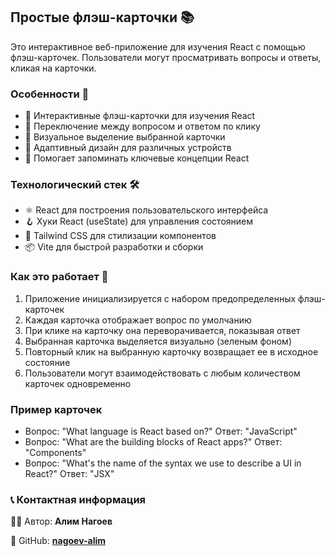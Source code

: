 ## Простые флэш-карточки 📚

Это интерактивное веб-приложение для изучения React с помощью флэш-карточек. Пользователи могут просматривать вопросы и ответы, кликая на карточки.

### Особенности 🌟

- 📇 Интерактивные флэш-карточки для изучения React
- 🔄 Переключение между вопросом и ответом по клику
- 🎨 Визуальное выделение выбранной карточки
- 📱 Адаптивный дизайн для различных устройств
- 🧠 Помогает запоминать ключевые концепции React

### Технологический стек 🛠️

- ⚛️ React для построения пользовательского интерфейса
- 🪝 Хуки React (useState) для управления состоянием
- 🎨 Tailwind CSS для стилизации компонентов
- 📦 Vite для быстрой разработки и сборки

### Как это работает 📝

1. Приложение инициализируется с набором предопределенных флэш-карточек
2. Каждая карточка отображает вопрос по умолчанию
3. При клике на карточку она переворачивается, показывая ответ
4. Выбранная карточка выделяется визуально (зеленым фоном)
5. Повторный клик на выбранную карточку возвращает ее в исходное состояние
6. Пользователи могут взаимодействовать с любым количеством карточек одновременно

### Пример карточек

- Вопрос: "What language is React based on?"
  Ответ: "JavaScript"
- Вопрос: "What are the building blocks of React apps?"
  Ответ: "Components"
- Вопрос: "What's the name of the syntax we use to describe a UI in React?"
  Ответ: "JSX"


### 📞 Контактная информация

👨‍💻 Автор: **Алим Нагоев**

🐙 GitHub: **[nagoev-alim](https://github.com/nagoev-alim)**
